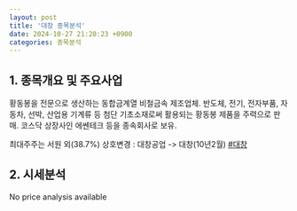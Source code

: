 ```yaml
---
layout: post
title: '대창 종목분석'
date: 2024-10-27 21:20:23 +0900
categories: 종목분석
---
```


## 1. 종목개요 및 주요사업

황동봉을 전문으로 생산하는 동합금계열 비철금속 제조업체. 반도체, 전기, 전자부품, 자동차, 선박, 산업용 기계류 등 첨단 기초소재로써 활용되는 황동봉 제품을 주력으로 판매. 코스닥 상장사인 에쎈테크 등을 종속회사로 보유. 

최대주주는 서원 외(38.7%) 상호변경 : 대창공업 -> 대창(10년2월)
[#대창](#)

## 2. 시세분석

No price analysis available
